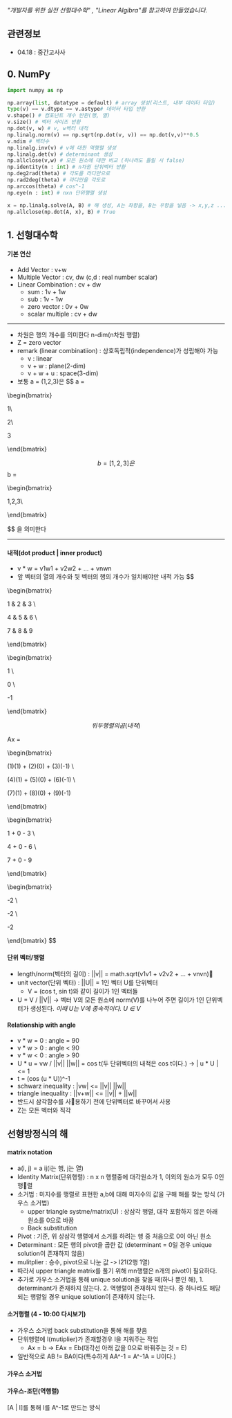 *"개발자를 위한  실전 선형대수학" , "Linear Algibra"를 참고하여 만들었습니다.*

## 관련정보

- 04.18 : 중간고사사

## 0. NumPy

```python
import numpy as np

np.array(list, datatype = default) # array 생성(리스트, 내부 데이터 타입)
type(v) == v.dtype == v.astype# 데이터 타입 반환
v.shape() # 컴포넌트 개수 반환(행, 열)
v.size() # 벡터 사이즈 반환
np.dot(v, w) # v, w벡터 내적
np.linalg.norm(v) == np.sqrt(np.dot(v, v)) == np.dot(v,v)**0.5
v.ndim # 벡터수
np.linalg.inv(v) # v에 대한 역행렬 생성
np.linalg.det(v) # determinant 생성
np.allclose(v,w) # 모든 원소에 대한 비교 (하나라도 틀릴 시 false)
np.identity(n : int) # n차원 단위벡터 반환
np.deg2rad(theta) # 각도를 라디안으로
np.rad2deg(theta) # 라디안을 각도로
np.arccos(theta) # cos^-1
np.eye(n : int) # nxn 단위행렬 생성

x = np.linalg.solve(A, B) # 해 생성, A는 좌항을, B는 우항을 넣음 -> x,y,z ... 에 대한 해를 x
np.allclose(np.dot(A, x), B) # True

```


## 1. 선형대수학

#### 기본 연산
- Add Vector : v+w
- Multiple Vector : cv, dw (c,d : real number scalar)
- Linear Combination : cv + dw
	- sum : 1v + 1w
	- sub : 1v - 1w
	- zero vector : 0v + 0w
	- scalar multiple : cv + dw

--- 

- 차원은 행의 개수를 의미한다
	n-dim(n차원 행렬)
- Z = zero vector
- remark (linear combinatiion) : 상호독립적(independence)가 성립해야 가능
	- v : linear
	- v + w : plane(2-dim)
	- v + w + u : space(3-dim)
- 보통 a = (1,2,3)은
$$
a =

\begin{bmatrix}

1\\

2\\

3

\end{bmatrix}

  $$
b = [1,2,3]은
$$
b =

\begin{bmatrix}

1,2,3\\

\end{bmatrix}

$$  을 의미한다




---

#### 내적(dot product | inner product)
- v * w = v1w1 + v2w2 + ... + vnwn
- 앞 벡터의 열의 개수와 뒷 벡터의 행의 개수가 일치해야만 내적 가능 
$$

\begin{bmatrix}

1 & 2 & 3 \\

4 & 5 & 6 \\

7 & 8 & 9

\end{bmatrix}

$$  
$$

\begin{bmatrix}

1 \\

0 \\

-1

\end{bmatrix}

$$
위 두 행렬의 곱(내적)
$$
  

Ax =

\begin{bmatrix}

(1)(1) + (2)(0) + (3)(-1) \\

(4)(1) + (5)(0) + (6)(-1) \\

(7)(1) + (8)(0) + (9)(-1)

\end{bmatrix}

  

\begin{bmatrix}

1 + 0 - 3 \\

4 + 0 - 6 \\

7 + 0 - 9

\end{bmatrix}

  

\begin{bmatrix}

-2 \\

-2 \\

-2

\end{bmatrix}
$$


#### 단위 벡터/행렬
- length/norm(벡터의 길이) : ||v|| = math.sqrt(v1v1 + v2v2 + ... + vnvn)
- unit vector(단위 벡터) : ||U|| = 1인 벡터 U를 단위벡터
	- V = (cos t, sin t)와 같이 길이가 1인 벡터들
- U = V / ||V|| -> 벡터 V의 모든 원소에 norm(V)를 나누어 주면 길이가 1인 단위벡터가 생성된다.
*이때 U는 V에 종속적이다. U ∈ V*


#### Relationship with angle
- v * w = 0  : angle = 90
- v * w > 0  : angle < 90
- v * w < 0  : angle > 90
- U * u = vw / ||v|| ||w|| = cos t(두 단위벡터의 내적은 cos t이다.) -> | u * U | <= 1
- t = (cos (u * U))^-1 
- schwarz inequality : |vw| <= ||v|| ||w||
- triangle inequality : ||v+w|| <= ||v|| + ||w||
- 반드시 삼각함수를 사용하기 전에 단위벡터로 바꾸어서 사용
- Z는 모든 벡터와 직각


## 선형방정식의 해

#### matrix notation 
- a(i, j) = a ij(i는 행, j는 열)
- Identity Matrix(단위행렬) : n x n 행렬중에 대각원소가 1, 이외의 원소가 모두 0인 행렬
- 소거법 : 미지수를 행렬로 표현한 a,b에 대해 미지수의 값을 구해 해를 찾는 방식 (가우스 소거법)
	- upper triangle systme/matrix(U) : 상삼각 행렬, 대각 포함하지 않은 아래 원소를 0으로 바꿈 
	- Back substitution
- Pivot : 기준, 위 상삼각 행렬에서 소거를 하려는 행 중 처음으로 0이 아닌 원소
- Determinant : 모든 행의 pivot을 곱한 값 (determinant = 0일 경우 unique solution이 존재하지 않음)
- mulitplier : 승수, pivot으로 나눈 값 -> l21(2행 1열)
- 따라서 upper triangle matrix를 풀기 위해 mn행렬은 n개의 pivot이 필요하다.
- 추가로 가우스 소거법을 통해 unique solution을 찾을 때(하나 뿐인 해), 1. determinant가 존재하지 않는다. 2. 역행렬이 존재하지 않는다. 중 하나라도 해당되는 행렬일 경우 unique solution이 존재하지 않는다. 

#### 소거행렬 (4 - 10:00 다시보기)
- 가우스 소거법 back substitution을 통해 해를 찾음
- 단위행렬에 l(mutiplier)가 존재할경우 l을 지워주는 작업
	- Ax = b -> EAx = Eb(대각선 아래 값을 0으로 바꿔주는 것 = E)
- 일반적으로 AB != BA이다(특수하게 AA^-1 = A^-1A = U이다.)

#### 가우스 소거법

#### 가우스-조던(역행렬)

[A | I]를 통해 I를 A^-1로 만드는 방식 

#### 